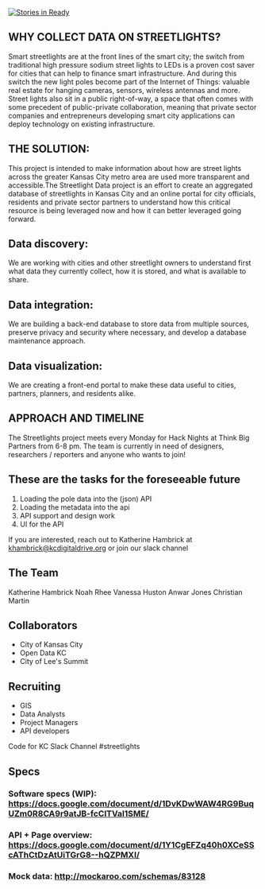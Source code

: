 [![Stories in Ready](https://badge.waffle.io/codeforkansascity/streetlights.png?label=ready&title=Ready)](http://waffle.io/codeforkansascity/streetlights)

## WHY COLLECT DATA ON STREETLIGHTS?

 Smart streetlights are at the front lines of the smart city; the switch from traditional high pressure sodium street lights to LEDs is a proven cost saver for cities that can help to finance smart infrastructure. And during this switch the new light poles become part of the Internet of Things: valuable real estate for hanging cameras, sensors, wireless antennas and more. Street lights also sit in a public right-of-way, a space that often comes with some precedent of public-private collaboration, meaning that private sector companies and entrepreneurs developing smart city applications can deploy technology on existing infrastructure. 

## THE SOLUTION:

This project is intended to make information about how are street lights across the greater Kansas City metro area are used more transparent and accessible.The Streetlight Data project is an effort to create an aggregated database of streetlights in Kansas City and an online portal for city officials, residents and private sector partners to understand how this critical resource is being leveraged now and how it can better leveraged going forward.

## Data discovery: 
We are working with cities and other streetlight owners to understand first what data they currently collect, how it is stored, and what is available to share.
## Data integration: 
We are building a back-end database to store data from multiple sources, preserve privacy and security where necessary, and develop a database maintenance approach.
## Data visualization: 
We are creating a front-end portal to make these data useful to cities, partners, planners, and residents alike.

## APPROACH AND TIMELINE

The Streetlights project meets every Monday for Hack Nights at Think Big Partners from 6-8 pm. The team is currently in need of designers, researchers / reporters and anyone who wants to join! 

## These are the tasks for the foreseeable future
1. Loading the pole data into the (json) API
2. Loading the metadata into the api
3. API support and design work
4. UI for the API

If you are interested, reach out to Katherine Hambrick at khambrick@kcdigitaldrive.org or join our slack channel

## The Team
Katherine Hambrick
Noah Rhee
Vanessa Huston
Anwar Jones
Christian Martin

## Collaborators
* City of Kansas City
* Open Data KC
* City of Lee's Summit

## Recruiting
* GIS
* Data Analysts
* Project Managers
* API developers

Code for KC Slack Channel     #streetlights

## Specs

### Software specs (WIP): https://docs.google.com/document/d/1DvKDwWAW4RG9BuqUZm0R8CA9r9atJB-fcClTVaI1SME/

### API + Page overview: https://docs.google.com/document/d/1Y1CgEFZq40h0XCeSScAThCtDzAtUiTGrG8--hQZPMXI/

### Mock data: http://mockaroo.com/schemas/83128
